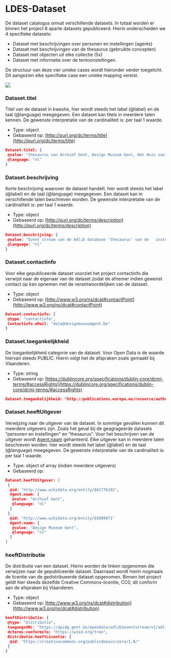 # LDES-Dataset

De dataset catalogus omvat verschillende datasets. In totaal worden er binnen het project 8 aparte datasets gepubliceerd. Hierin onderscheiden we 4 specifieke datasets:&#x20;

* Dataset met beschrijvingen over personen en instellingen (agents)
* Dataset met beschrijvingen van de thesaurus (gebruikte concepten)
* Dataset met objecten uit elke collectie (5x)
* Dataset met informatie over de tentoonstellingen.&#x20;

De structuur van deze vier unieke cases wordt hieronder verder toegelicht. Dit aangezien elke specifieke case een unieke mapping vereist.

![](<../../../.gitbook/assets/Naamloos (3).png>)

### Dataset.titel

Titel van de dataset in kwestie, hier wordt steeds het label (@label) en de taal (@language) meegegeven. Een dataset kan titels in meerdere talen kennen. De gewenste interpretatie van de cardinaliteit is: per taal 1 waarde.

* Type: object&#x20;
* Gebaseerd op: [http://purl.org/dc/terms/title](http://purl.org/dc/terms/title)

```json
Dataset.titel: {
 @value: "thesaurus van Archief Gent, Design Museum Gent, Het Huis van Alijn (Gent), Industriemuseum, STAM (Gent)",
 @language: "nl"
}
```

### Dataset.beschrijving&#x20;

Korte beschrijving waarover de dataset handelt. hier wordt steeds het label (@label) en de taal (@language) meegegeven. Een dataset kan in verschillende talen beschreven worden. De gewenste interpretatie van de cardinaliteit is: per taal 1 waarde.

* Type: object&#x20;
* Gebaseerd op: [http://purl.org/dc/terms/description](http://purl.org/dc/terms/description)

```json
Dataset.beschrijving: {
 @value: "Event stream van de Adlib database 'thesaurus' van de   instelling: Archief Gent, Design Museum Gent, Het Huis van Alijn (Gent), Industriemuseum, STAM (Gent)",
 @language: "nl"
}
```

### Dataset.contactinfo

Voor elke gepubliceerde dataset voorziet het project contactinfo die verwijst naar de eigenaar van de dataset zodat de afnemer indien gewenst contact op kan opnemen met de verantwoordelijken van de dataset.

* Type: object
* Gebaseerd op: [http://www.w3.org/ns/dcat#contactPoint](http://www.w3.org/ns/dcat#contactPoint)

```json
Dataset.contactinfo: {
 @type: "contactinfo",
 Contactinfo.eMail: "data@designmuseumgent.be"
}
```

### Dataset.toegankelijkheid&#x20;

De toegankelijkheid categorie van de dataset. Voor Open Data is de waarde hiervan steeds PUBLIC. Hierin volgt het de afspraken zoals gemaakt bij Vlaanderen.&#x20;

* Type: string
* Gebaseerd op: [https://dublincore.org/specifications/dublin-core/dcmi-terms/#accessRights](https://dublincore.org/specifications/dublin-core/dcmi-terms/#accessRights)

```json
Dataset.toegankelijkheid: "http://publications.europa.eu/resource/authority/access-right/PUBLIC"
```

### Dataset.heeftUitgever&#x20;

Verwijzing naar de uitgever van de dataset. In sommige gevallen kunnen dit meerdere uitgevers zijn. Zoals het geval bij de geagrageerde datasets “personen en instellingen” en “thesaurus”. Voor het beschrijven van de uitgever wordt [Agent.naam](http://xmlns.com/foaf/0.1/name) gehanteerd. Elke uitgever kan in meerdere talen beschreven worden. hier wordt steeds het label (@label) en de taal (@language) meegegeven. De gewenste interpretatie van de cardinaliteit is: per taal 1 waarde.

* Type: object of array (indien meerdere uitgevers)&#x20;
* Gebaseerd op:&#x20;

```json
Dataset.heeftUitgever: [
 {
  @id: "http://www.wikidata.org/entity/Q41776192", 
  Agent.naam: {
   @value: "Archief Gent",
   @language: "nl"
  }
 }, 
  @id: "http://www.wikidata.org/entity/Q1809071" 
  Agent.naam: {
   @value: "Design Museum Gent",
   @language: "nl"
  }
]
```

### heeftDistributie

De distributie van een dataset. Hierin worden de linken opgenomen die verwijzen naar de gepubliceerde dataset. Daarnaast wordt hierin nogmaals de licentie van de gedistribueerde dataset opgenomen. Binnen het project geldt hier steeds dezelfde Creative Commons-licentie, CC0, dit conform aan de afspraken bij Vlaanderen.&#x20;

* Type: object
* Gebaseerd op: [http://www.w3.org/ns/dcat#distribution](http://www.w3.org/ns/dcat#distribution)

```json
heeftDistributie: {
 @type: "Distributie",
 toegangsURL: "https://apidg.gent.be/opendata/adlib2eventstream/v1/adlib/thesaurus", 
 dcterms:conformsTo: "https://w3id.org/tree", 
 Distributie.heeftLicentie: {
  @id: "https://creativecommons.org/publicdomain/zero/1.0/"
 }
}


```







